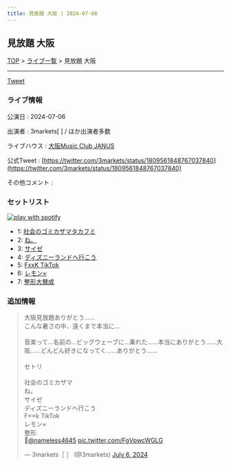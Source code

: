 ```yaml
---
title: 見放題 大阪 | 2024-07-06
---
```

## 見放題 大阪

[TOP](/setlist/) > [ライブ一覧](lives.html) > 見放題 大阪

___

<a href="https://twitter.com/share?ref_src=twsrc%5Etfw" data-text="3markets[ ]セットリスト > 見放題 大阪" class="twitter-share-button" data-via="3markets" data-hashtags="3markets" data-related="3markets" data-show-count="false">Tweet</a>

### ライブ情報

公演日
:    2024-07-06

出演者
:    3markets[ ] / ほか出演者多数

ライブハウス
:    [大阪Music Club JANUS](livehouse016.html)

公式Tweet
:    [https://twitter.com/3markets/status/1809561848767037840](https://twitter.com/3markets/status/1809561848767037840)

その他コメント
:    

### セットリスト


[![play with spotify](images/spotify-icon.png)](https://open.spotify.com/playlist/4MWUmsz3sKzS98yYUfF5xA)



*  1: [社会のゴミカザマタカフミ](song002.html)
*  2: [ね。](song076.html)
*  3: [サイゼ](song004.html)
*  4: [ディズニーランドへ行こう](song095.html)
*  5: [FxxK TikTok](song082.html)
*  6: [レモン×](song003.html)
*  7: [整形大賛成](song005.html)


### 追加情報



<blockquote class="twitter-tweet"><p lang="ja" dir="ltr">大阪見放題ありがとう……<br>こんな暑さの中、遠くまで本当に…<br><br>音楽って…名前の…ビッグウェーブに…乗れた……本当にありがとう……大阪……どんどん好きになってく……ありがとう……<br><br>セトリ<br><br>社会のゴミカザマ<br>ね。<br>サイゼ<br>ディズニーランドへ行こう<br>F××k TikTok<br>レモン×<br>整形<br>📸<a href="https://twitter.com/nameless4645?ref_src=twsrc%5Etfw">@nameless4645</a> <a href="https://t.co/FgVpwcWGLG">pic.twitter.com/FgVpwcWGLG</a></p>&mdash; 3markets［ ］ (@3markets) <a href="https://twitter.com/3markets/status/1809561848767037840?ref_src=twsrc%5Etfw">July 6, 2024</a></blockquote>
<script async src="https://platform.twitter.com/widgets.js" charset="utf-8"></script>




<script async src="https://platform.twitter.com/widgets.js" charset="utf-8"></script>